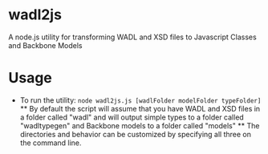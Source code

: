 wadl2js
=======

A node.js utility for transforming WADL and XSD files to Javascript Classes and Backbone Models


# Usage #

 * To run the utility: `node wadl2js.js [wadlFolder modelFolder typeFolder]`
 ** By default the script will assume that you have WADL and XSD files in a folder called "wadl" and will output simple types to a folder called "wadltypegen" and Backbone models to a folder called "models"
 ** The directories and behavior can be customized by specifying all three on the command line. 

